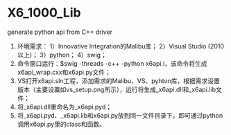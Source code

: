 # X6_1000_Lib
generate python api from C++ driver

1. 环境需求：
  1）Innovative Integration的Malibu库；
  2）Visual Studio (2010以上)；
  3）python；
  4）swig；
2. 命令窗口运行：$swig -threads -c++ -python x6api.i，该命令将生成x6api_wrap.cxx和x6api.py文件；
3. VS打开x6api.sln工程，添加需求的Malibu、VS、pyhton库，根据需求设置版本（主要设置如vs_setup.png所示），运行将生成_x6api.dll和_x6api.lib文件；
4. 将_x6api.dll重命名为_x6api.pyd；
5. 将_x6api.pyd、_x6api.lib和x6api.py放到同一文件目录下，即可通过python调用x6api.py里的class和函数。
